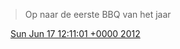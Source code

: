 > Op naar de eerste BBQ van het jaar

<img src="../../media/tweet.ico" width="12" /> [Sun Jun 17 12:11:01 +0000 2012](https://twitter.com/DromerDenker/status/214329297274552323)